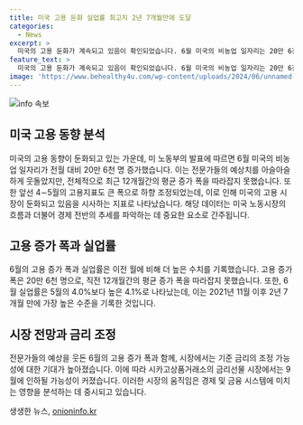 ```yaml
---
title: 미국 고용 둔화 실업률 최고치 2년 7개월만에 도달
categories:
  - News
excerpt: >
  미국의 고용 둔화가 계속되고 있음이 확인되었습니다. 6월 미국의 비농업 일자리는 20만 6천 명 늘었지만, 전문가 전망을 웃돈 수치였고, 과거 몇 달간의 고용 증가 폭이 하향 조정됐습니다. 또한, 6월 실업률은 2021년 11월 이후 최고 수준을 기록하며, 노동시장이 완화되고 있는 지표를 보여주었습니다. 이에 따라 미 연방준비제도의 제롬 파월 의장은 인플레이션 둔화에 대한 확신과 노동시장 과열 완화가 선행돼야 한다는 입장을 강조했습니다. 이에 따라 기준 금리 조기 인하에 대한 기대가 높아지고 있습니다.
feature_text: >
  미국의 고용 둔화가 계속되고 있음이 확인되었습니다. 6월 미국의 비농업 일자리는 20만 6천 명 늘었지만, 전문가 전망을 웃돈 수치였고, 과거 몇 달간의 고용 증가 폭이 하향 조정됐습니다. 또한, 6월 실업률은 2021년 11월 이후 최고 수준을 기록하며, 노동시장이 완화되고 있는 지표를 보여주었습니다. 이에 따라 미 연방준비제도의 제롬 파월 의장은 인플레이션 둔화에 대한 확신과 노동시장 과열 완화가 선행돼야 한다는 입장을 강조했습니다. 이에 따라 기준 금리 조기 인하에 대한 기대가 높아지고 있습니다.
image: 'https://www.behealthy4u.com/wp-content/uploads/2024/06/unnamed-file.png'
---
```


<p><img src="https://www.behealthy4u.com/wp-content/uploads/2024/06/unnamed-file.png" alt="info 속보" /></p>

<h2 data-ke-size="size26">미국 고용 동향 분석</h2>

<p data-ke-size="size16">미국의 고용 동향이 둔화되고 있는 가운데, 미 노동부의 발표에 따르면 6월 미국의 비농업 일자리가 전월 대비 20만 6천 명 증가했습니다. 이는 전문가들의 예상치를 아슬아슬하게 웃돌았지만, 전체적으로 최근 12개월간의 평균 증가 폭을 따라잡지 못했습니다. 또한 앞선 4∼5월의 고용지표도 큰 폭으로 하향 조정되었는데, 이로 인해 미국의 고용 시장이 둔화되고 있음을 시사하는 지표로 나타났습니다. 해당 데이터는 미국 노동시장의 흐름과 더불어 경제 전반의 추세를 파악하는 데 중요한 요소로 간주됩니다.</p>

<h2 data-ke-size="size26">고용 증가 폭과 실업률</h2>

<p data-ke-size="size16">6월의 고용 증가 폭과 실업률은 이전 월에 비해 더 높은 수치를 기록했습니다. 고용 증가 폭은 20만 6천 명으로, 직전 12개월간의 평균 증가 폭을 따라잡지 못했습니다. 또한, 6월 실업률은 5월의 4.0%보다 높은 4.1%로 나타났는데, 이는 2021년 11월 이후 2년 7개월 만에 가장 높은 수준을 기록한 것입니다.</p>

<h2 data-ke-size="size26">시장 전망과 금리 조정</h2>

<p data-ke-size="size16">전문가들의 예상을 웃돈 6월의 고용 증가 폭과 함께, 시장에서는 기준 금리의 조정 가능성에 대한 기대가 높아졌습니다. 이에 따라 시카고상품거래소의 금리선물 시장에서는 9월에 인하될 가능성이 커졌습니다. 이러한 시장의 움직임은 경제 및 금융 시스템에 미치는 영향을 분석하는 데 중시되고 있습니다.</p>
생생한 뉴스, <a href="https://onioninfo.kr" rel="dofollow">onioninfo.kr</a>


